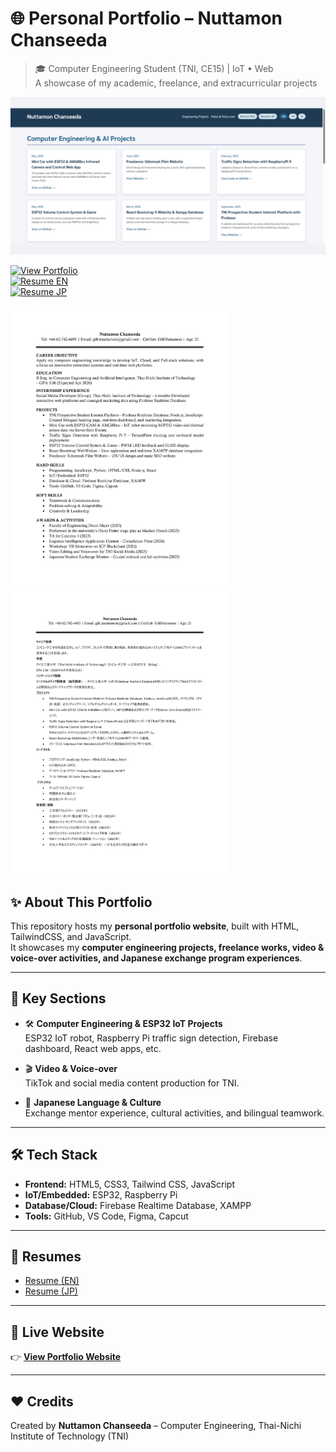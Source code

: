 # 🌐 Personal Portfolio – Nuttamon Chanseeda  
> 🎓 Computer Engineering Student (TNI, CE15) | IoT • Web  
> A showcase of my academic, freelance, and extracurricular projects  

<img src="./img/port.png" alt="myweb" width="600">

[![View Portfolio](https://img.shields.io/badge/View-Portfolio-blue?style=for-the-badge&logo=github)](https://giftnuttamon.github.io/Portfolio/)  
[![Resume EN](https://img.shields.io/badge/Resume-English-green?style=for-the-badge)](./resume/Resume%20English.pdf)  
[![Resume JP](https://img.shields.io/badge/Resume-日本語-red?style=for-the-badge)](./resume/Resume%20Japan.pdf)  

<p align="left">
  <img src="./img/Resume English-1.png" alt="Result1" width="350">
  <img src="./img/Resume Japan-1.png" alt="Result2" width="350">
</p>

## ✨ About This Portfolio
This repository hosts my **personal portfolio website**, built with HTML, TailwindCSS, and JavaScript.  
It showcases my **computer engineering projects, freelance works, video & voice-over activities, and Japanese exchange program experiences**.  

---

## 📌 Key Sections
- 🛠 **Computer Engineering & ESP32 IoT Projects**  
  ESP32 IoT robot, Raspberry Pi traffic sign detection, Firebase dashboard, React web apps, etc.  

- 🎬 **Video & Voice-over**  
  TikTok and social media content production for TNI.  

- 🌸 **Japanese Language & Culture**  
  Exchange mentor experience, cultural activities, and bilingual teamwork.  

---

## 🛠 Tech Stack
- **Frontend:** HTML5, CSS3, Tailwind CSS, JavaScript  
- **IoT/Embedded:** ESP32, Raspberry Pi  
- **Database/Cloud:** Firebase Realtime Database, XAMPP  
- **Tools:** GitHub, VS Code, Figma, Capcut  

---

## 📄 Resumes
- [Resume (EN)](./resume/Resume%20English.pdf)  
- [Resume (JP)](./resume/Resume%20Japan.pdf)  

---

## 🚀 Live Website
👉 **[View Portfolio Website](https://giftnuttamon.github.io/Portfolio/)**  

---

## ❤️ Credits
Created by **Nuttamon Chanseeda** – Computer Engineering, Thai-Nichi Institute of Technology (TNI)  
